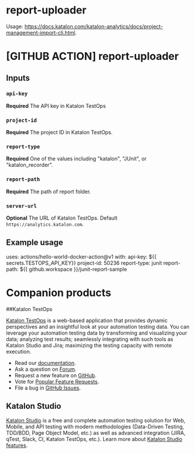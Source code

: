 # report-uploader

Usage: https://docs.katalon.com/katalon-analytics/docs/project-management-import-cli.html.

# [GITHUB ACTION] report-uploader

## Inputs

### `api-key`

**Required** The API key in Katalon TestOps

### `project-id`

**Required** The project ID in Katalon TestOps.

### `report-type`

**Required** One of the values including "katalon", "JUnit", or "katalon_recorder". 

### `report-path`

**Required** The path of report folder.

### `server-url`

**Optional** The URL of Katalon TestOps. Default `https://analytics.katalon.com`.

## Example usage

uses: actions/hello-world-docker-action@v1
with:
  api-key: ${{ secrets.TESTOPS_API_KEY}}
  project-id: 50236
  report-type: junit
  report-path: ${{ github.workspace }}/junit-report-sample

# Companion products

##Katalon TestOps

[Katalon TestOps](https://analytics.katalon.com) is a web-based application that provides dynamic perspectives and an insightful look at your automation testing data. You can leverage your automation testing data by transforming and visualizing your data; analyzing test results; seamlessly integrating with such tools as Katalon Studio and Jira; maximizing the testing capacity with remote execution.

* Read our [documentation](https://docs.katalon.com/katalon-analytics/docs/overview.html).
* Ask a question on [Forum](https://forum.katalon.com/categories/katalon-analytics).
* Request a new feature on [GitHub](CONTRIBUTING.md).
* Vote for [Popular Feature Requests](https://github.com/katalon-analytics/katalon-analytics/issues?q=is%3Aopen+is%3Aissue+label%3Afeature-request+sort%3Areactions-%2B1-desc).
* File a bug in [GitHub Issues](https://github.com/katalon-analytics/katalon-analytics/issues).

## Katalon Studio
[Katalon Studio](https://www.katalon.com) is a free and complete automation testing solution for Web, Mobile, and API testing with modern methodologies (Data-Driven Testing, TDD/BDD, Page Object Model, etc.) as well as advanced integration (JIRA, qTest, Slack, CI, Katalon TestOps, etc.). Learn more about [Katalon Studio features](https://www.katalon.com/features/).

